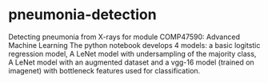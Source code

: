 # pneumonia-detection
Detecting pneumonia from X-rays for module COMP47590: Advanced Machine Learning
The python notebook develops 4 models: a basic logitstic regression model, A LeNet model with undersampling of the majority class, A LeNet model with an augmented dataset and a vgg-16 model (trained on imagenet) with bottleneck features used for classification.
